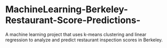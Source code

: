# MachineLearning-Berkeley-Restaurant-Score-Predictions-
A machine learning project that uses k-means clustering and linear regression to analyze and predict restaurant inspection scores in Berkeley.
